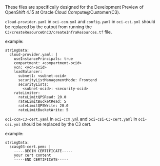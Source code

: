 These files are specifically designed for the Development Preview of OpenShift 4.15 at Oracle Cloud Compute@Customer(C3). 

`cloud-provider.yaml` in `oci-ccm.yml` and `config.yaml` in `oci-csi.yml` should be replaced by the output from running the `C3/createResourceOnC3/createInfraResources.tf` file.

example:
```
stringData:
  cloud-provider.yaml: |
    useInstancePrincipals: true
    compartment: <compartment-ocid>
    vcn: <vcn-ocid>
    loadBalancer:
      subnet1: <subnet-ocid>
      securityListManagementMode: Frontend
      securityLists:
        <subnet-ocid>: <security-ocid>
    rateLimiter:
      rateLimitQPSRead: 20.0
      rateLimitBucketRead: 5
      rateLimitQPSWrite: 20.0
      rateLimitBucketWrite: 5
```


`oci-ccm-C3-cert.yaml` in `oci-ccm.yml` and `oci-csi-C3-cert.yaml` in `oci-csi.yml` should be replaced by the C3 cert.

example:
```
stringData:
  scasg03-cert.pem: |
    -----BEGIN CERTIFICATE-----
    your cert content
    -----END CERTIFICATE-----

```
